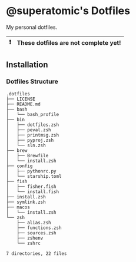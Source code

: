 # **@superatomic**'s Dotfiles
My personal dotfiles.

| :exclamation: | **These dotfiles are not complete yet!** |
|---------------|:-----------------------------------------|

## Installation

### Dotfiles Structure
```
.dotfiles
├── LICENSE
├── README.md
├── bash
│   └── bash_profile
├── bin
│   ├── dotfiles.zsh
│   ├── peval.zsh
│   ├── printmsg.zsh
│   ├── pyproj.zsh
│   └── sln.zsh
├── brew
│   ├── Brewfile
│   └── install.zsh
├── config
│   ├── pythonrc.py
│   └── starship.toml
├── fish
│   ├── fisher.fish
│   └── install.fish
├── install.zsh
├── symlink.zsh
├── macos
│   └── install.zsh
└── zsh
    ├── alias.zsh
    ├── functions.zsh
    ├── sources.zsh
    ├── zshenv
    └── zshrc

7 directories, 22 files
```

